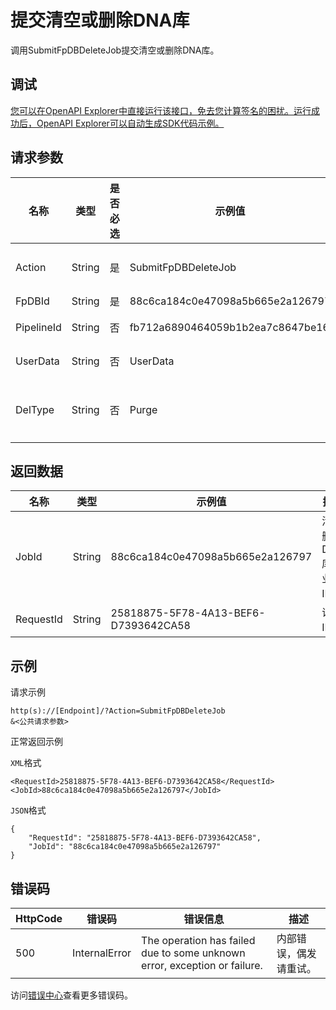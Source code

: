 # 提交清空或删除DNA库

调用SubmitFpDBDeleteJob提交清空或删除DNA库。

## 调试

[您可以在OpenAPI Explorer中直接运行该接口，免去您计算签名的困扰。运行成功后，OpenAPI Explorer可以自动生成SDK代码示例。](https://api.aliyun.com/#product=Mts&api=SubmitFpDBDeleteJob&type=RPC&version=2014-06-18)

## 请求参数

|名称|类型|是否必选|示例值|描述|
|--|--|----|---|--|
|Action|String|是|SubmitFpDBDeleteJob|操作接口名，系统规定参数，取值：**SubmitFpDBDeleteJob**。 |
|FpDBId|String|是|88c6ca184c0e47098a5b665e2a126797|DNA库ID。 |
|PipelineId|String|否|fb712a6890464059b1b2ea7c8647be16|管道ID，用于绑定消息通知。 |
|UserData|String|否|UserData|用户自定义数据，最大长度128个字节。 |
|DelType|String|否|Purge|操作类型，支持类型：Purge（清空DNA库），Delete（删除DNA库），默认为清空DNA库操作。 |

## 返回数据

|名称|类型|示例值|描述|
|--|--|---|--|
|JobId|String|88c6ca184c0e47098a5b665e2a126797|清空删除DNA库作业ID。 |
|RequestId|String|25818875-5F78-4A13-BEF6-D7393642CA58|请求ID。 |

## 示例

请求示例

```
http(s)://[Endpoint]/?Action=SubmitFpDBDeleteJob
&<公共请求参数>
```

正常返回示例

`XML`格式

```
<RequestId>25818875-5F78-4A13-BEF6-D7393642CA58</RequestId>
<JobId>88c6ca184c0e47098a5b665e2a126797</JobId>
```

`JSON`格式

```
{
    "RequestId": "25818875-5F78-4A13-BEF6-D7393642CA58",
    "JobId": "88c6ca184c0e47098a5b665e2a126797"
}
```

## 错误码

|HttpCode|错误码|错误信息|描述|
|--------|---|----|--|
|500|InternalError|The operation has failed due to some unknown error, exception or failure.|内部错误，偶发请重试。|

访问[错误中心](https://error-center.aliyun.com/status/product/Mts)查看更多错误码。


